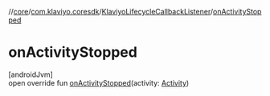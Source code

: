 //[core](../../../index.md)/[com.klaviyo.coresdk](../index.md)/[KlaviyoLifecycleCallbackListener](index.md)/[onActivityStopped](on-activity-stopped.md)

# onActivityStopped

[androidJvm]\
open override fun [onActivityStopped](on-activity-stopped.md)(activity: [Activity](https://developer.android.com/reference/kotlin/android/app/Activity.html))
